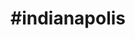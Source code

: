 ---
title: "#indianapolis"
hashtag: "indianapolis"
tags:
  - Cities I have lived in
  - Cities I have visited
---